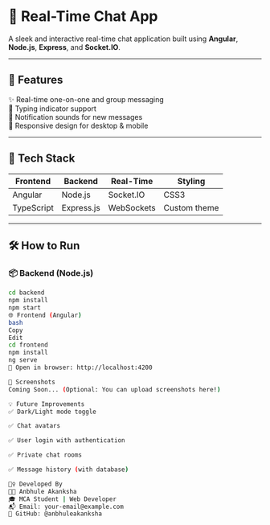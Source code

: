 # 💬 Real-Time Chat App

A sleek and interactive real-time chat application built using **Angular**, **Node.js**, **Express**, and **Socket.IO**.

---

## 🌟 Features

✨ Real-time one-on-one and group messaging  
📝 Typing indicator support  
🔔 Notification sounds for new messages   
📱 Responsive design for desktop & mobile

---

## 🚀 Tech Stack

| Frontend | Backend     | Real-Time      | Styling     |
|----------|-------------|----------------|-------------|
| Angular  | Node.js     | Socket.IO      | CSS3        |
| TypeScript | Express.js | WebSockets     | Custom theme |

---

## 🛠️ How to Run

### 📦 Backend (Node.js)
```bash
cd backend
npm install
npm start
🌐 Frontend (Angular)
bash
Copy
Edit
cd frontend
npm install
ng serve
🔗 Open in browser: http://localhost:4200

📸 Screenshots
Coming Soon... (Optional: You can upload screenshots here!)

💡 Future Improvements
✅ Dark/Light mode toggle

✅ Chat avatars

✅ User login with authentication

✅ Private chat rooms

✅ Message history (with database)

🙋‍♀️ Developed By
👩‍💻 Anbhule Akanksha
🎓 MCA Student | Web Developer
📬 Email: your-email@example.com
🔗 GitHub: @anbhuleakanksha

